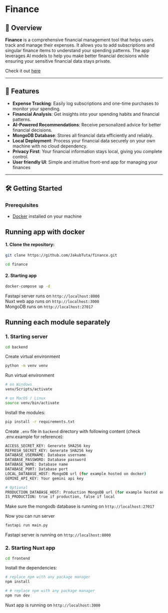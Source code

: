 # Finance

## 🚀 Overview
**Finance** is a comprehensive financial management tool that helps users track and manage their expenses. It allows you to add subscriptions and singular finance items to understand your spending patterns. The app leverages AI models to help you make better financial decisions while ensuring your sensitive financial data stays private.

Check it out [here](https://finance-9795f.web.app)

---

## 🌟 Features
- **Expense Tracking**: Easily log subscriptions and one-time purchases to monitor your spending.
- **Financial Analysis**: Get insights into your spending habits and financial patterns.
- **AI-Powered Recommendations**: Receive personalized advice for better financial decisions.
- **MongoDB Database**: Stores all financial data efficiently and reliably.
- **Local Deployment**: Process your financial data securely on your own machine with no cloud dependency.
- **Privacy First**: Your financial information stays local, giving you complete control.
- **User friendly UI**: Simple and intuitive front-end app for managing your finances

---

## 🛠️ Getting Started

### Prerequisites
- [Docker](https://www.docker.com/) installed on your machine

## Running app with docker
#### 1. Clone the repository:
```bash
git clone https://github.com/JakubTuta/finance.git

cd finance
```

#### 2. Starting app
```bash
docker-compose up -d
```

Fastapi server runs on `http://localhost:8000` \
Nuxt web app runs on `http://localhost:3000` \
MongoDB runs on `http://localhost:27017`

## Running each module separately

### 1. Starting server
```bash
cd backend
```

Create virtual environment
```bash
python -m venv venv
```

Run virtual environment
```bash
# on Windows
venv/Scripts/activate

# on MacOS / Linux
source venv/bin/activate
```

Install the modules:

```bash
pip install -r requirements.txt
```

Create `.env` file in `backend` directory with following content (check .env.example for reference):
```bash
ACCESS_SECRET_KEY: Generate SHA256 key
REFRESH_SECRET_KEY: Generate SHA256 key
DATABASE_USERNAME: Database username
DATABASE_PASSWORD: Database password
DATABASE_NAME: Database name
DATABASE_PORT: Database port
LOCAL_DATABASE_HOST: MongoDB url (for example hosted on docker)
GEMINI_API_KEY: Your gemini api key

# Optional
PRODUCTION_DATABASE_HOST: Production MongoDB url (for example hosted on mongodb atlas)
IS_PRODUCTION: true if production, false if local
```

Make sure the mongodb database is running on `http://localhost:27017`

Now you can run server

```bash
fastapi run main.py
```

Fastapi server is running on `http://localhost:8000`

### 2. Starting Nuxt app
```bash
cd frontend
```

Install the dependencies:

```bash
# replace npm with any package manager
npm install
```

```bash
# # replace npm with any package manager
npm run dev
```

Nuxt app is running on `http://localhost:3000`